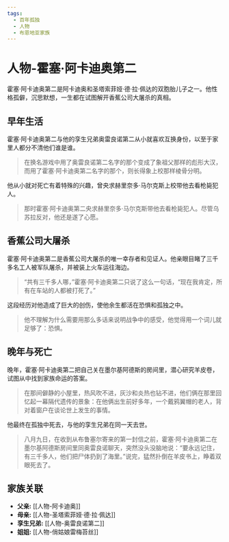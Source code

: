 ```yaml
---
tags:
  - 百年孤独
  - 人物
  - 布恩地亚家族
---
```


# 人物-霍塞·阿卡迪奥第二

霍塞·阿卡迪奥第二是阿卡迪奥和圣塔索菲娅·德·拉·佩达的双胞胎儿子之一。他性格孤僻，沉思默想，一生都在试图解开香蕉公司大屠杀的真相。

## 早年生活

霍塞·阿卡迪奥第二与他的孪生兄弟奥雷良诺第二从小就喜欢互换身份，以至于家里人都分不清他们谁是谁。

> 在换名游戏中用了奥雷良诺第二名字的那个变成了象祖父那样的彪形大汉，而用了霍塞·阿卡迪奥第二名字的那个，则长得象上校那样棱骨分明。

他从小就对死亡有着特殊的兴趣，曾央求赫里奈多·马尔克斯上校带他去看枪毙犯人。

> 那时霍塞·阿卡迪奥第二央求赫里奈多·马尔克斯带他去看枪毙犯人。尽管乌苏拉反对，他还是遂了心愿。

## 香蕉公司大屠杀

霍塞·阿卡迪奥第二是香蕉公司大屠杀的唯一幸存者和见证人。他亲眼目睹了三千多名工人被军队屠杀，并被装上火车运往海边。

> “共有三千多人哪，”霍塞·阿卡迪奥第二只说了这么一句话，“现在我肯定，所有在车站的人都被打死了。”

这段经历对他造成了巨大的创伤，使他余生都活在恐惧和孤独之中。

> 他不理解为什么需要用那么多话来说明战争中的感受，他觉得用一个词儿就足够了：恐惧。

## 晚年与死亡

晚年，霍塞·阿卡迪奥第二把自己关在墨尔基阿德斯的房间里，潜心研究羊皮卷，试图从中找到家族命运的答案。

> 在那间僻静的小屋里，热风吹不进，灰沙和炎热也钻不进，他们俩在那里回忆起一幕隔代遗传的景象：在他俩出生前好多年，一个戴鸦翼帽的老人，背对着窗户在谈论世上发生的事情。

他最终在孤独中死去，与他的孪生兄弟在同一天去世。

> 八月九日，在收到从布鲁塞尔寄来的第一封信之前，霍塞·阿卡迪奥第二在墨尔基阿德斯房间里同奥雷良诺聊天，突然没头没脑地说：“要永远记住，有三千多人，他们把尸体扔到了海里。”说完，猛然扑倒在羊皮书上，睁着双眼死去了。

## 家族关联

*   **父亲:** [[人物-阿卡迪奥]]
*   **母亲:** [[人物-圣塔索菲娅·德·拉·佩达]]
*   **孪生兄弟:** [[人物-奥雷良诺第二]]
*   **姐姐:** [[人物-俏姑娘雷梅苔丝]]
